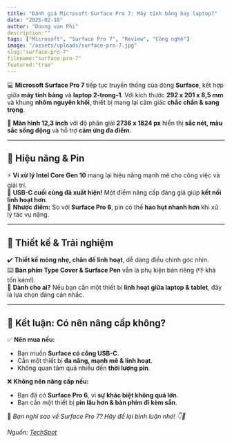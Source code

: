 ```yaml
---
title: "Đánh giá Microsoft Surface Pro 7: Máy tính bảng hay laptop?"
date: "2025-02-18"
author: "Duong van Phi"
description:""
tags: ["Microsoft", "Surface Pro 7", "Review", "Công nghệ"]
image: "/assets/uploads/surface-pro-7.jpg"
slug:"surface-pro-7"
filename:"surface-pro-7"
featured:"true"
---
```


💻 **Microsoft Surface Pro 7** tiếp tục truyền thống của dòng **Surface**, kết hợp giữa **máy tính bảng** và **laptop 2-trong-1**. Với kích thước **292 x 201 x 8,5 mm** và khung **nhôm nguyên khối**, thiết bị mang lại cảm giác **chắc chắn & sang trọng**.  

🌟 **Màn hình 12,3 inch** với độ phân giải **2736 x 1824 px** hiển thị **sắc nét, màu sắc sống động** và hỗ trợ **cảm ứng đa điểm**.  

---

## **🔋 Hiệu năng & Pin**
⚡ **Vi xử lý Intel Core Gen 10** mang lại hiệu năng mạnh mẽ cho công việc và giải trí.  
🔌 **USB-C cuối cùng đã xuất hiện!** Một điểm nâng cấp đáng giá giúp **kết nối linh hoạt hơn**.  
🪫 **Nhược điểm:** So với **Surface Pro 6**, pin có thể **hao hụt nhanh hơn** khi xử lý tác vụ nặng.  

---

## **🎨 Thiết kế & Trải nghiệm**
✔️ **Thiết kế mỏng nhẹ, chân đế linh hoạt**, dễ dàng điều chỉnh góc nhìn.  
⌨️ **Bàn phím Type Cover & Surface Pen** vẫn là phụ kiện bán riêng (👎 khá tốn kém!).  
🎯 **Dành cho ai?** Nếu bạn cần một thiết bị **linh hoạt giữa laptop & tablet**, đây là lựa chọn đáng cân nhắc.  

---

## **📌 Kết luận: Có nên nâng cấp không?**
✅ **Nên mua nếu:**  
- Bạn muốn **Surface có cổng USB-C**.  
- Cần một thiết bị **đa năng, mạnh mẽ & linh hoạt**.  
- Không quan tâm quá nhiều đến **thời lượng pin**.  

❌ **Không nên nâng cấp nếu:**  
- Bạn đã có **Surface Pro 6**, vì **sự khác biệt không quá lớn**.  
- Bạn cần một thiết bị **pin lâu hơn & bàn phím đi kèm sẵn**.  

📌 *Bạn nghĩ sao về Surface Pro 7? Hãy để lại bình luận nhé! 👇💬*  

*Nguồn: [TechSpot](https://www.techspot.com/products/tablets/microsoft-surface-pro-7-2019-123-inch.203759/)*